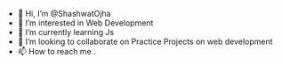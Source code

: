 - 👋 Hi, I’m @ShashwatOjha
- 👀 I’m interested in Web Development
- 🌱 I’m currently learning Js
- 💞️ I’m looking to collaborate on Practice Projects on web development
- 📫 How to reach me .

<!---
ShashwatOjha/ShashwatOjha is a ✨ special ✨ repository because its `README.md` (this file) appears on your GitHub profile.
You can click the Preview link to take a look at your changes.
--->
